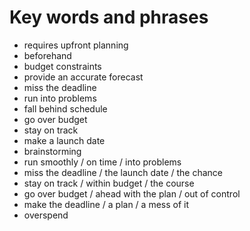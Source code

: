 # Key words and phrases
- requires upfront planning
- beforehand
- budget constraints
- provide an accurate forecast
- miss the deadline
- run into problems
- fall behind schedule
- go over budget
- stay on track
- make a launch date
- brainstorming
- run smoothly / on time / into problems
- miss the deadline / the launch date / the chance
- stay on track / within budget / the course
- go over budget / ahead with the plan / out of control
- make the deadline / a plan / a mess of it
- overspend